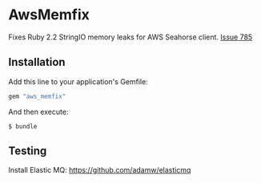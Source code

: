 # AwsMemfix

Fixes Ruby 2.2 StringIO memory leaks for AWS Seahorse client.
[Issue 785](https://github.com/aws/aws-sdk-ruby/issues/785)

## Installation

Add this line to your application's Gemfile:

```ruby
gem "aws_memfix"
```

And then execute:

    $ bundle


## Testing

Install Elastic MQ: https://github.com/adamw/elasticmq
